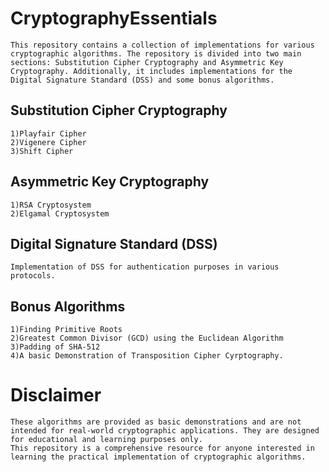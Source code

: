 # CryptographyEssentials
    This repository contains a collection of implementations for various cryptographic algorithms. The repository is divided into two main sections: Substitution Cipher Cryptography and Asymmetric Key Cryptography. Additionally, it includes implementations for the Digital Signature Standard (DSS) and some bonus algorithms.

## Substitution Cipher Cryptography
    1)Playfair Cipher 
    2)Vigenere Cipher
    3)Shift Cipher

## Asymmetric Key Cryptography
    1)RSA Cryptosystem
    2)Elgamal Cryptosystem

## Digital Signature Standard (DSS)
    Implementation of DSS for authentication purposes in various protocols.

## Bonus Algorithms
    1)Finding Primitive Roots
    2)Greatest Common Divisor (GCD) using the Euclidean Algorithm
    3)Padding of SHA-512
    4)A basic Demonstration of Transposition Cipher Cyrptography.

# Disclaimer
    These algorithms are provided as basic demonstrations and are not intended for real-world cryptographic applications. They are designed for educational and learning purposes only.
    This repository is a comprehensive resource for anyone interested in learning the practical implementation of cryptographic algorithms. 
